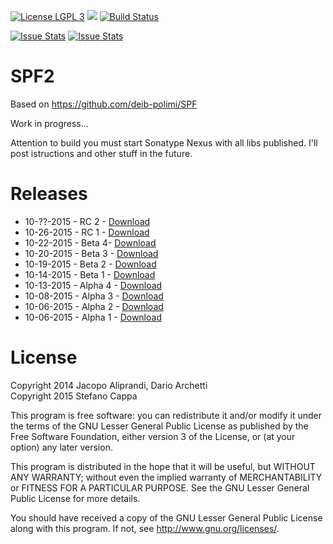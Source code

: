 [![License LGPL 3](https://img.shields.io/badge/license-LGPLv3-blue.svg)](http://www.gnu.org/licenses/lgpl-3.0.txt)
![](https://reposs.herokuapp.com/?path=Ks89/SPF2)
[![Build Status](https://travis-ci.org/Ks89/SPF2.svg?branch=master)](https://travis-ci.org/Ks89/SPF2)

[![Issue Stats](http://issuestats.com/github/Ks89/SPF2/badge/pr?style=flat)](http://issuestats.com/github/Ks89/SPF2)
[![Issue Stats](http://issuestats.com/github/Ks89/SPF2/badge/issue?style=flat)](http://issuestats.com/github/Ks89/SPF2)

# SPF2

Based on https://github.com/deib-polimi/SPF

Work in progress...

Attention to build you must start Sonatype Nexus with all libs published. I'll post istructions and other stuff in the future.

# Releases

- 10-??-2015 - RC 2 - [Download](https://github.com/Ks89/SPF2/releases/tag/v.rc2)
- 10-26-2015 - RC 1 - [Download](https://github.com/Ks89/SPF2/releases/tag/v.rc1)
- 10-22-2015 - Beta 4- [Download](https://github.com/Ks89/SPF2/releases/tag/v.beta4)
- 10-20-2015 - Beta 3 - [Download](https://github.com/Ks89/SPF2/releases/tag/v.beta3)
- 10-19-2015 - Beta 2 - [Download](https://github.com/Ks89/SPF2/releases/tag/v.beta2)
- 10-14-2015 - Beta 1 - [Download](https://github.com/Ks89/SPF2/releases/tag/v.beta1)
- 10-13-2015 - Alpha 4 - [Download](https://github.com/Ks89/SPF2/releases/tag/v.alpha4)
- 10-08-2015 - Alpha 3 - [Download](https://github.com/Ks89/SPF2/releases/tag/v.alpha3)
- 10-06-2015 - Alpha 2 - [Download](https://github.com/Ks89/SPF2/releases/tag/v.alpha2)
- 10-06-2015 - Alpha 1 - [Download](https://github.com/Ks89/SPF2/releases/tag/v.alpha1)


# License
Copyright 2014 Jacopo Aliprandi, Dario Archetti<br>
Copyright 2015 Stefano Cappa

This program is free software: you can redistribute it and/or modify
it under the terms of the GNU Lesser General Public License as published by
the Free Software Foundation, either version 3 of the License, or
(at your option) any later version.

This program is distributed in the hope that it will be useful,
but WITHOUT ANY WARRANTY; without even the implied warranty of
MERCHANTABILITY or FITNESS FOR A PARTICULAR PURPOSE.  See the
GNU Lesser General Public License for more details.

You should have received a copy of the GNU Lesser General Public License
along with this program.  If not, see <http://www.gnu.org/licenses/>.
